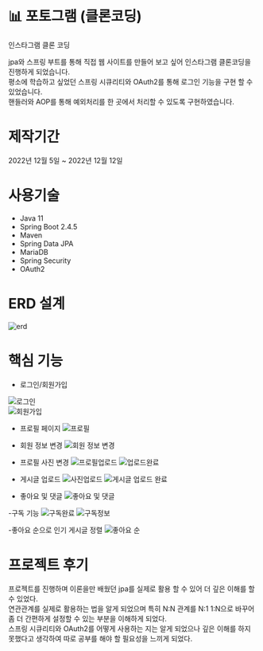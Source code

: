 # :bar_chart: 포토그램 (클론코딩)

인스타그램 클론 코딩

jpa와 스프링 부트를 통해 직접 웹 사이트를 만들어 보고 싶어 인스타그램 클론코딩을 진행하게 되었습니다.  
평소에 학습하고 싶었던 스프링 시큐리티와 OAuth2를 통해 로그인 기능을 구현 할 수 있었습니다.  
핸들러와 AOP를 통해 예외처리를 한 곳에서 처리할 수 있도록 구현하였습니다.  

# 제작기간
2022년 12월 5일 ~ 2022년 12월 12일

# 사용기술
- Java 11
- Spring Boot 2.4.5
- Maven
- Spring Data JPA
- MariaDB
- Spring Security
- OAuth2

# ERD 설계

![erd](https://user-images.githubusercontent.com/115692844/214132241-e928536e-a098-4135-86e8-459a0f290ea0.png)

# 핵심 기능

- 로그인/회원가입  

![로그인](https://user-images.githubusercontent.com/115692844/214156809-9f1afd5b-e759-4cb1-95eb-f6074c6e96c7.png)  
![회원가입](https://user-images.githubusercontent.com/115692844/214156836-8ae5b599-7d88-4706-ac0f-35d0cbf3575b.png)

- 프로필 페이지
![프로필](https://user-images.githubusercontent.com/115692844/214157470-4cbc0c84-b4b7-499a-b905-e2678105af82.png)

- 회원 정보 변경
![회원 정보 변경](https://user-images.githubusercontent.com/115692844/214157596-6fc7cb72-d590-443c-901c-c889d8c03d00.png)

- 프로필 사진 변경
![프로필업로드](https://user-images.githubusercontent.com/115692844/214157696-95b32eb6-0817-4e15-9399-d94d02846265.png)
![업로드완료](https://user-images.githubusercontent.com/115692844/214157706-c69a7912-b4b5-4198-ad88-913491d020ea.png)

- 게시글 업로드
![사진업로드](https://user-images.githubusercontent.com/115692844/214157809-79bebc54-2a2d-477e-9318-cb4f9999ff6f.png)
![게시글 업로드 완료](https://user-images.githubusercontent.com/115692844/214157903-ce25a0e2-b2fe-45b8-9c7c-a03dffbc42c5.png)

- 좋아요 및 댓글
![좋아요 및 댓글](https://user-images.githubusercontent.com/115692844/214158016-7cdfeb51-61af-4e09-ad95-4e559b150b08.png)

-구독 기능
![구독완료](https://user-images.githubusercontent.com/115692844/214158146-bde681a5-da1b-4bcc-aa87-388ffbd075bc.png)
![구독정보](https://user-images.githubusercontent.com/115692844/214158155-02ae7d1c-ca4e-4e54-9f48-1519727e756b.png)

-좋아요 순으로 인기 게시글 정렬
![좋아요 순](https://user-images.githubusercontent.com/115692844/214158301-67a5d44e-5235-496d-9e3f-cc3632c036d9.png)

# 프로젝트 후기
 프로젝트를 진행하며 이론을만 배웠던 jpa를 실제로 활용 할 수 있어 더 깊은 이해를 할 수 있었다.  
 연관관계를 실제로 활용하는 법을 알게 되었으며 특히 N:N 관계를 N:1 1:N으로 바꾸어 좀 더 간편하게 설정할 수 있는 부분을 이해하게 되었다.  
 스프링 시큐리티와 OAuth2를 어떻게 사용하는 지는 알게 되었으나 깊은 이해를 하지 못했다고 생각하여 따로 공부를 해야 할 필요성을 느끼게 되었다.  
 

